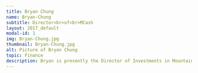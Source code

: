 ```yaml
---
title: Bryan Chung
name: Bryan-Chung
subtitle: Director<br>of<br>MCash
layout: 2017_default
modal-id: 1
img: Bryan-Chung.jpg
thumbnail: Bryan-Chung.jpg
alt: Picture of Bryan Chung
topic: Finance
description: Bryan is presently the Director of Investments in Mountain Partners Malaysia, a venture builder and venture capital headquartered in Switzerland. He is also a director of MCash, a BNM-licensed e-wallet and was previously, the COO of an equity crowdfunding platform operator licensed by SC. He was also a partner in a regional venture capital firm and a VP of a local corporate advisory firm, executing corporate finance transactions as well as investing and incubating startups in the ASEAN region. Bryan is presently the Councillor of CPA Australia, Malaysia division and also a member of the Digital Economy Task Force of MIA, the group spearheading the digital transformation of the accounting profession. Bryan graduated with Bachelor in Commerce (Accounting) and First Class Honours in Banking & Finance from Monash University, Australia. He’s also a Fellow of CPA Australia, a Fellow of CIMA, CGMA and a member of MIA and ACPA.
---
```

